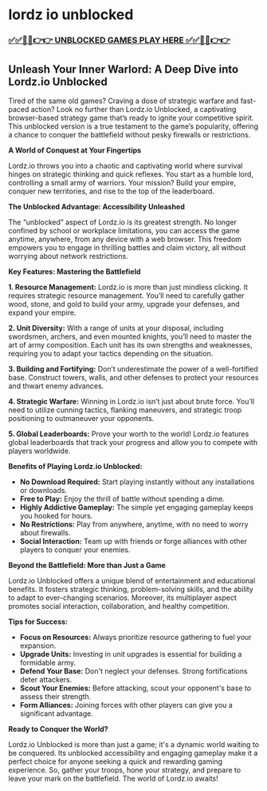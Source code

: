 # lordz io unblocked

### [✅✅🔴🔴👉👉 UNBLOCKED GAMES PLAY HERE ✅✅🔴🔴👉👉](https://topstoryindia.com)

## Unleash Your Inner Warlord: A Deep Dive into Lordz.io Unblocked

Tired of the same old games? Craving a dose of strategic warfare and fast-paced action? Look no further than Lordz.io Unblocked, a captivating browser-based strategy game that’s ready to ignite your competitive spirit. This unblocked version is a true testament to the game’s popularity, offering a chance to conquer the battlefield without pesky firewalls or restrictions.

**A World of Conquest at Your Fingertips**

Lordz.io throws you into a chaotic and captivating world where survival hinges on strategic thinking and quick reflexes.  You start as a humble lord, controlling a small army of warriors. Your mission? Build your empire, conquer new territories, and rise to the top of the leaderboard.

**The Unblocked Advantage: Accessibility Unleashed**

The “unblocked” aspect of Lordz.io is its greatest strength.  No longer confined by school or workplace limitations, you can access the game anytime, anywhere, from any device with a web browser. This freedom empowers you to engage in thrilling battles and claim victory, all without worrying about network restrictions.

**Key Features: Mastering the Battlefield**

**1. Resource Management:**  Lordz.io is more than just mindless clicking. It requires strategic resource management. You’ll need to carefully gather wood, stone, and gold to build your army, upgrade your defenses, and expand your empire.  

**2. Unit Diversity:**  With a range of units at your disposal, including swordsmen, archers, and even mounted knights, you’ll need to master the art of army composition.  Each unit has its own strengths and weaknesses, requiring you to adapt your tactics depending on the situation.

**3. Building and Fortifying:**  Don’t underestimate the power of a well-fortified base.  Construct towers, walls, and other defenses to protect your resources and thwart enemy advances. 

**4. Strategic Warfare:**  Winning in Lordz.io isn’t just about brute force.  You’ll need to utilize cunning tactics, flanking maneuvers, and strategic troop positioning to outmaneuver your opponents.

**5. Global Leaderboards:**  Prove your worth to the world! Lordz.io features global leaderboards that track your progress and allow you to compete with players worldwide. 

**Benefits of Playing Lordz.io Unblocked:**

* **No Download Required:**  Start playing instantly without any installations or downloads.
* **Free to Play:**  Enjoy the thrill of battle without spending a dime.
* **Highly Addictive Gameplay:**  The simple yet engaging gameplay keeps you hooked for hours.
* **No Restrictions:**  Play from anywhere, anytime, with no need to worry about firewalls.
* **Social Interaction:**  Team up with friends or forge alliances with other players to conquer your enemies.

**Beyond the Battlefield: More than Just a Game**

Lordz.io Unblocked offers a unique blend of entertainment and educational benefits.  It fosters strategic thinking, problem-solving skills, and the ability to adapt to ever-changing scenarios. Moreover, its multiplayer aspect promotes social interaction, collaboration, and healthy competition. 

**Tips for Success:**

* **Focus on Resources:**  Always prioritize resource gathering to fuel your expansion.
* **Upgrade Units:**  Investing in unit upgrades is essential for building a formidable army.
* **Defend Your Base:**  Don't neglect your defenses. Strong fortifications deter attackers.
* **Scout Your Enemies:**  Before attacking, scout your opponent's base to assess their strength.
* **Form Alliances:**  Joining forces with other players can give you a significant advantage.

**Ready to Conquer the World?**

Lordz.io Unblocked is more than just a game; it's a dynamic world waiting to be conquered. Its unblocked accessibility and engaging gameplay make it a perfect choice for anyone seeking a quick and rewarding gaming experience. So, gather your troops, hone your strategy, and prepare to leave your mark on the battlefield. The world of Lordz.io awaits!